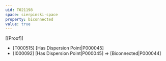 ```yaml
---
uid: T021198
space: sierpinski-space
property: biconnected
value: true
---
```

[[Proof]]

* [T000515] [Has Dispersion Point|P000045]
* [I000092] [Has Dispersion Point|P000045] => [Biconnected|P000044]

